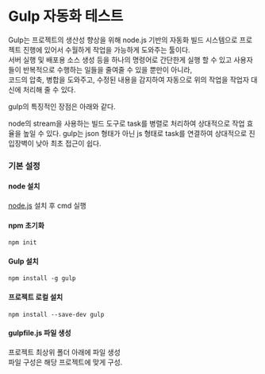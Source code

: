 # Gulp 자동화 테스트

Gulp는 프로젝트의 생산성 향상을 위해 node.js 기반의 자동화 빌드 시스템으로 프로젝트 진행에 있어서 수월하게 작업을 가능하게 도와주는 툴이다.  
서버 실행 및 배포용 소스 생성 등을 하나의 명령어로 간단한게 실행 할 수 있고 사용자들이 반복적으로 수행하는 일들을 줄여줄 수 있을 뿐만이 아니라,  
코드의 압축, 병합을 도와주고, 수정된 내용을 감지하여 자동으로 위의 작업을 작업자 대신에 처리해 줄 수 있다.

gulp의 특징적인 장점은 아래와 같다.

node의 stream을 사용하는 빌드 도구로 task를 병렬로 처리하여 상대적으로 작업 효율을 높일 수 있다.
gulp는 json 형태가 아닌 js 형태로 task를 연결하여 상대적으로 진입장벽이 낮아 최초 접근이 쉽다.

### 기본 설정  

#### node 설치  
[node.js](https://nodejs.org/ko/) 설치 후 cmd 실행

#### npm 초기화  
```
npm init
```

#### Gulp 설치
```
npm install -g gulp
```

#### 프로젝트 로컬 설치
```
npm install --save-dev gulp
```

#### gulpfile.js 파일 생성
프로젝트 최상위 폴더 아래에 파일 생성  
파일 구성은 해당 프로젝트에 맞게 구성.

